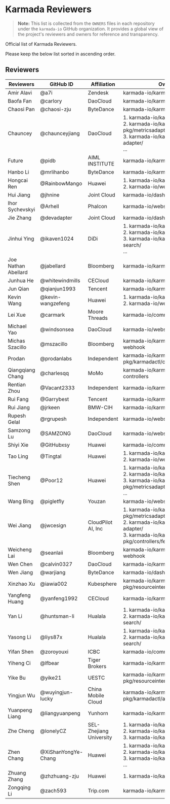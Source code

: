 # Karmada Reviewers

> **Note:**
> This list is collected from the `OWNERS` files in each repository under the `karmada-io` GitHub organization. 
> It provides a global view of the project's reviewers and owners for reference and transparency.

Official list of Karmada Reviewers.

Please keep the below list sorted in ascending order.

## Reviewers

| Reviewers | GitHub ID | Affiliation | Owners files |
|-----------|-----------|-------------|--------------|
| Amir Alavi | @a7i | Zendesk | karmada-io/karmada charts/ |
| Baofa Fan | @carlory | DaoCloud | karmada-io/karmada pkg/karmadactl |
| Chaosi Pan | @chaosi-zju | ByteDance | karmada-io/karmada karmadactl/ |
| Chauncey | @chaunceyjiang | DaoCloud | 1. karmada-io/karmada pkg/controllers<br>2. karmada-io/karmada pkg/metricsadapter/<br>3. karmada-io/karmada cmd/metrics-adapter/<br>... |
| Future | @pidb | AIML INSTITUTE | karmada-io/karmada charts/ |
| Hanbo Li | @mrlihanbo | ByteDance | karmada-io/karmada hack/ |
| Hongcai Ren | @RainbowMango | Huawei | 1. karmada-io/karmada<br>2. karmada-io/website |
| Hui Jiang | @jhnine | Joint Cloud | karmada-io/dashboard |
| Ihor Sychevskyi | @Arhell | Phalcon | karmada-io/website |
| Jie Zhang | @devadapter | Joint Cloud | karmada-io/dashboard |
| Jinhui Ying | @ikaven1024 | DiDi | 1. karmada-io/karmada hack/<br>2. karmada-io/karmada pkg/search/<br>3. karmada-io/karmada cmd/karmada-search/<br>... |
| Joe Nathan Abellard | @jabellard | Bloomberg | karmada-io/karmada operators |
| Junhua He | @whitewindmills | CECloud | karmada-io/karmada pkg/scheduler/ |
| Jun Qian | @qianjun1993 | Tencent | karmada-io/karmada pkg/scheduler/ |
| Kevin Wang | @kevin-wangzefeng | Huawei | 1. karmada-io/karmada<br>2. karmada-io/website |
| Lei Xue | @carmark | Moore Threads | karmada-io/community |
| Michael Yao | @windsonsea | DaoCloud | karmada-io/website i18n/ |
| Michas Szacillo | @mszacillo | Bloomberg | karmada-io/karmada controllers, webhook |
| Prodan | @prodanlabs | Independent | karmada-io/karmada pkg/karmadactl/cmdinit/ |
| Qiangqiang Chang | @charlesqq | MoMo | karmada-io/karmada webhook/, controllers |
| Rentian Zhou | @Vacant2333 | Independent | karmada-io/karmada test/ |
| Rui Fang | @Garrybest | Tencent | karmada-io/karmada |
| Rui Jiang | @jrkeen | BMW-CIH | karmada-io/karmada charts/ |
| Rupesh Gelal | @rgrupesh | Independent | karmada-io/website |
| Samzong Lu | @SAMZONG | DaoCloud | karmada-io/website |
| Shiyi Xie | @GitHubxsy | Huawei | karmada-io/community |
| Tao Ling | @Tingtal | Huawei | 1. karmada-io/karmada docs/<br>2. karmada-io/website docs/ |
| Tiecheng Shen | @Poor12 | Huawei | 1. karmada-io/karmada charts/<br>2. karmada-io/karmada operator/<br>3. karmada-io/karmada pkg/metricsadapter/<br>... |
| Wang Bing | @pigletfly | Youzan | karmada-io/website |
| Wei Jiang | @jwcesign | CloudPilot AI, Inc | 1. karmada-io/karmada pkg/metricsadapter/<br>2. karmada-io/karmada cmd/metrics-adapter/<br>3. karmada-io/karmada pkg/controllers/federatedhpa/ |
| Weicheng Lai | @seanlaii | Bloomberg | karmada-io/karmada controllers, webhook |
| Wen Chen | @calvin0327 | DaoCloud | karmada-io/karmada operator/ |
| Wen Jiang | @warjiang | ByteDance | karmada-io/dashboard |
| Xinzhao Xu | @iawia002 | Kubesphere | karmada-io/karmada pkg/resourceinterpreter/ |
| Yangfeng Huang | @yanfeng1992 | CECloud | karmada-io/karmada pkg/karmadactl |
| Yan Li | @huntsman-li | Hualala | 1. karmada-io/karmada pkg/search/<br>2. karmada-io/karmada cmd/karmada-search/ |
| Yasong Li | @liys87x | Hualala | 1. karmada-io/karmada pkg/search/<br>2. karmada-io/karmada cmd/karmada-search/ |
| Yifan Shen | @zoroyouxi | ICBC | karmada-io/community |
| Yiheng Ci | @lfbear | Tiger Brokers | karmada-io/karmada hack/ |
| Yike Bu | @yike21 | UESTC | karmada-io/karmada pkg/resourceinterpreter/default/thirdparty/ |
| Yingjun Wu | @wuyingjun-lucky | China Mobile Cloud | karmada-io/karmada pkg/karmadactl/addons/ |
| Yuanpeng Liang | @liangyuanpeng | Yunhorn | karmada-io/karmada hack/ |
| Zhe Cheng | @lonelyCZ | SEL-Zhejiang University | 1. karmada-io/karmada cmd/<br>2. karmada-io/karmada operator/<br>3. karmada-io/karmada pkg/karmadactl/ |
| Zhen Chang | @XiShanYongYe-Chang | Huawei | 1. karmada-io/karmada test/<br>2. karmada-io/karmada pkg/search/<br>3. karmada-io/karmada pkg/registry/<br>... |
| Zhuang Zhang | @zhzhuang-zju | Huawei | 1. karmada-io/karmada operator/ |
| Zongqing Li | @zach593 | Trip.com | karmada-io/karmada controllers |

